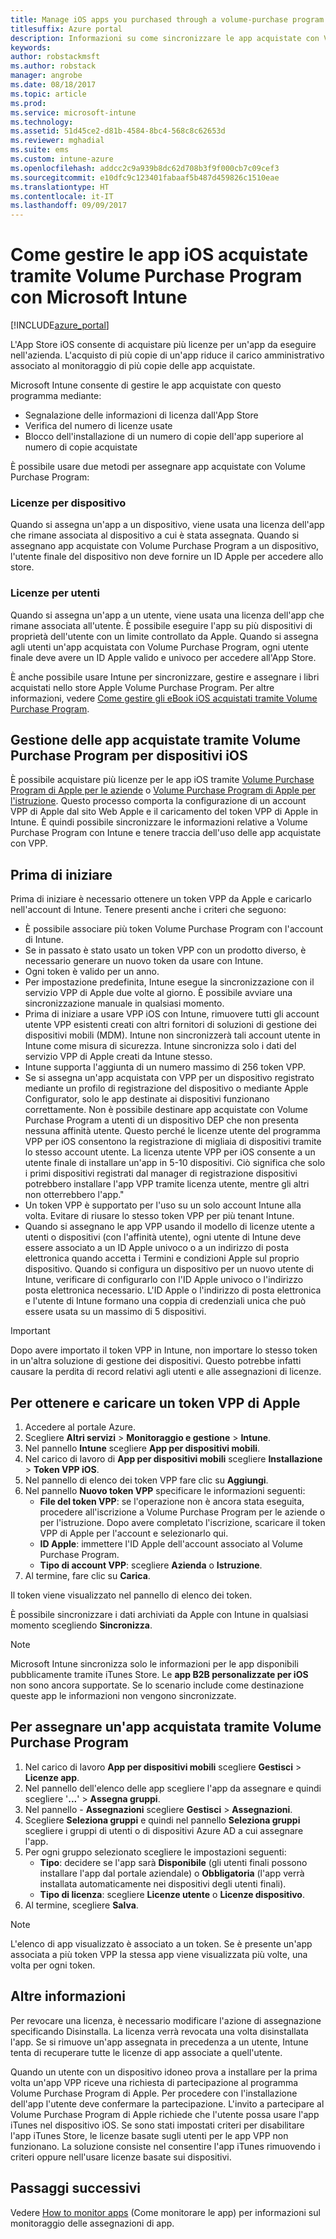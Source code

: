 ```yaml
---
title: Manage iOS apps you purchased through a volume-purchase program with Microsoft Intune (Gestire le app iOS acquistate tramite Volume Purchase Program con Microsoft Intune)
titlesuffix: Azure portal
description: Informazioni su come sincronizzare le app acquistate con Volume Purchase Program dallo store di iOS in Intune e su come gestirle e tenere traccia del relativo uso."
keywords: 
author: robstackmsft
ms.author: robstack
manager: angrobe
ms.date: 08/18/2017
ms.topic: article
ms.prod: 
ms.service: microsoft-intune
ms.technology: 
ms.assetid: 51d45ce2-d81b-4584-8bc4-568c8c62653d
ms.reviewer: mghadial
ms.suite: ems
ms.custom: intune-azure
ms.openlocfilehash: addcc2c9a939b8dc62d708b3f9f000cb7c09cef3
ms.sourcegitcommit: e10dfc9c123401fabaaf5b487d459826c1510eae
ms.translationtype: HT
ms.contentlocale: it-IT
ms.lasthandoff: 09/09/2017
---
```

# <a name="how-to-manage-ios-apps-you-purchased-through-a-volume-purchase-program-with-microsoft-intune"></a>Come gestire le app iOS acquistate tramite Volume Purchase Program con Microsoft Intune


[!INCLUDE[azure_portal](./includes/azure_portal.md)]

L'App Store iOS consente di acquistare più licenze per un'app da eseguire nell'azienda. L'acquisto di più copie di un'app riduce il carico amministrativo associato al monitoraggio di più copie delle app acquistate.

Microsoft Intune consente di gestire le app acquistate con questo programma mediante:

- Segnalazione delle informazioni di licenza dall'App Store
- Verifica del numero di licenze usate
- Blocco dell'installazione di un numero di copie dell'app superiore al numero di copie acquistate

È possibile usare due metodi per assegnare app acquistate con Volume Purchase Program:

### <a name="device-licensing"></a>Licenze per dispositivo

Quando si assegna un'app a un dispositivo, viene usata una licenza dell'app che rimane associata al dispositivo a cui è stata assegnata.
Quando si assegnano app acquistate con Volume Purchase Program a un dispositivo, l'utente finale del dispositivo non deve fornire un ID Apple per accedere allo store. 



### <a name="user-licensing"></a>Licenze per utenti

Quando si assegna un'app a un utente, viene usata una licenza dell'app che rimane associata all'utente. È possibile eseguire l'app su più dispositivi di proprietà dell'utente con un limite controllato da Apple.
Quando si assegna agli utenti un'app acquistata con Volume Purchase Program, ogni utente finale deve avere un ID Apple valido e univoco per accedere all'App Store.


È anche possibile usare Intune per sincronizzare, gestire e assegnare i libri acquistati nello store Apple Volume Purchase Program. Per altre informazioni, vedere [Come gestire gli eBook iOS acquistati tramite Volume Purchase Program](vpp-ebooks-ios.md).


## <a name="manage-volume-purchased-apps-for-ios-devices"></a>Gestione delle app acquistate tramite Volume Purchase Program per dispositivi iOS
È possibile acquistare più licenze per le app iOS tramite [Volume Purchase Program di Apple per le aziende](http://www.apple.com/business/vpp/) o [Volume Purchase Program di Apple per l'istruzione](http://volume.itunes.apple.com/us/store). Questo processo comporta la configurazione di un account VPP di Apple dal sito Web Apple e il caricamento del token VPP di Apple in Intune.  È quindi possibile sincronizzare le informazioni relative a Volume Purchase Program con Intune e tenere traccia dell'uso delle app acquistate con VPP.

## <a name="before-you-start"></a>Prima di iniziare
Prima di iniziare è necessario ottenere un token VPP da Apple e caricarlo nell'account di Intune. Tenere presenti anche i criteri che seguono:

* È possibile associare più token Volume Purchase Program con l'account di Intune.
* Se in passato è stato usato un token VPP con un prodotto diverso, è necessario generare un nuovo token da usare con Intune.
* Ogni token è valido per un anno.
* Per impostazione predefinita, Intune esegue la sincronizzazione con il servizio VPP di Apple due volte al giorno. È possibile avviare una sincronizzazione manuale in qualsiasi momento.
* Prima di iniziare a usare VPP iOS con Intune, rimuovere tutti gli account utente VPP esistenti creati con altri fornitori di soluzioni di gestione dei dispositivi mobili (MDM). Intune non sincronizzerà tali account utente in Intune come misura di sicurezza. Intune sincronizza solo i dati del servizio VPP di Apple creati da Intune stesso.
* Intune supporta l'aggiunta di un numero massimo di 256 token VPP.
* Se si assegna un'app acquistata con VPP per un dispositivo registrato mediante un profilo di registrazione del dispositivo o mediante Apple Configurator, solo le app destinate ai dispositivi funzionano correttamente. Non è possibile destinare app acquistate con Volume Purchase Program a utenti di un dispositivo DEP che non presenta nessuna affinità utente.
Questo perché le licenze utente del programma VPP per iOS consentono la registrazione di migliaia di dispositivi tramite lo stesso account utente. La licenza utente VPP per iOS consente a un utente finale di installare un'app in 5-10 dispositivi.
Ciò significa che solo i primi dispositivi registrati dal manager di registrazione dispositivi potrebbero installare l'app VPP tramite licenza utente, mentre gli altri non otterrebbero l'app."
* Un token VPP è supportato per l'uso su un solo account Intune alla volta. Evitare di riusare lo stesso token VPP per più tenant Intune.
* Quando si assegnano le app VPP usando il modello di licenze utente a utenti o dispositivi (con l'affinità utente), ogni utente di Intune deve essere associato a un ID Apple univoco o a un indirizzo di posta elettronica quando accetta i Termini e condizioni Apple sul proprio dispositivo.
Quando si configura un dispositivo per un nuovo utente di Intune, verificare di configurarlo con l'ID Apple univoco o l'indirizzo posta elettronica necessario. L'ID Apple o l'indirizzo di posta elettronica e l'utente di Intune formano una coppia di credenziali unica che può essere usata su un massimo di 5 dispositivi.

>[!IMPORTANT]
>Dopo avere importato il token VPP in Intune, non importare lo stesso token in un'altra soluzione di gestione dei dispositivi. Questo potrebbe infatti causare la perdita di record relativi agli utenti e alle assegnazioni di licenze.

## <a name="to-get-and-upload-an-apple-vpp-token"></a>Per ottenere e caricare un token VPP di Apple

1. Accedere al portale Azure.
2. Scegliere **Altri servizi** > **Monitoraggio e gestione** > **Intune**.
3. Nel pannello **Intune** scegliere **App per dispositivi mobili**.
1.  Nel carico di lavoro di **App per dispositivi mobili** scegliere **Installazione** > **Token VPP iOS**.
2.  Nel pannello di elenco dei token VPP fare clic su **Aggiungi**.
3.  Nel pannello **Nuovo token VPP** specificare le informazioni seguenti:
    - **File del token VPP**: se l'operazione non è ancora stata eseguita, procedere all'iscrizione a Volume Purchase Program per le aziende o per l'istruzione. Dopo avere completato l'iscrizione, scaricare il token VPP di Apple per l'account e selezionarlo qui.
    - **ID Apple**: immettere l'ID Apple dell'account associato al Volume Purchase Program.
    - **Tipo di account VPP**: scegliere **Azienda** o **Istruzione**.
4. Al termine, fare clic su **Carica**.

Il token viene visualizzato nel pannello di elenco dei token.


È possibile sincronizzare i dati archiviati da Apple con Intune in qualsiasi momento scegliendo **Sincronizza**.

> [!NOTE]
> Microsoft Intune sincronizza solo le informazioni per le app disponibili pubblicamente tramite iTunes Store. Le **app B2B personalizzate per iOS** non sono ancora supportate. Se lo scenario include come destinazione queste app le informazioni non vengono sincronizzate.

## <a name="to-assign-a-volume-purchased-app"></a>Per assegnare un'app acquistata tramite Volume Purchase Program

1.  Nel carico di lavoro **App per dispositivi mobili** scegliere **Gestisci** > **Licenze app**.
2.  Nel pannello dell'elenco delle app scegliere l'app da assegnare e quindi scegliere '**...**' > **Assegna gruppi**.
3.  Nel pannello *<app name>* - **Assegnazioni** scegliere **Gestisci** > **Assegnazioni**.
4.  Scegliere **Seleziona gruppi** e quindi nel pannello **Seleziona gruppi** scegliere i gruppi di utenti o di dispositivi Azure AD a cui assegnare l'app.
5.  Per ogni gruppo selezionato scegliere le impostazioni seguenti:
    - **Tipo**: decidere se l'app sarà **Disponibile** (gli utenti finali possono installare l'app dal portale aziendale) o **Obbligatoria** (l'app verrà installata automaticamente nei dispositivi degli utenti finali).
    - **Tipo di licenza**: scegliere **Licenze utente** o **Licenze dispositivo**.
6.  Al termine, scegliere **Salva**.


>[!NOTE]
>L'elenco di app visualizzato è associato a un token. Se è presente un'app associata a più token VPP la stessa app viene visualizzata più volte, una volta per ogni token.

## <a name="further-information"></a>Altre informazioni

Per revocare una licenza, è necessario modificare l'azione di assegnazione specificando Disinstalla. La licenza verrà revocata una volta disinstallata l'app. Se si rimuove un'app assegnata in precedenza a un utente, Intune tenta di recuperare tutte le licenze di app associate a quell'utente.

Quando un utente con un dispositivo idoneo prova a installare per la prima volta un'app VPP riceve una richiesta di partecipazione al programma Volume Purchase Program di Apple. Per procedere con l'installazione dell'app l'utente deve confermare la partecipazione. L'invito a partecipare al Volume Purchase Program di Apple richiede che l'utente possa usare l'app iTunes nel dispositivo iOS. Se sono stati impostati criteri per disabilitare l'app iTunes Store, le licenze basate sugli utenti per le app VPP non funzionano. La soluzione consiste nel consentire l'app iTunes rimuovendo i criteri oppure nell'usare licenze basate sui dispositivi.



## <a name="next-steps"></a>Passaggi successivi

Vedere [How to monitor apps](apps-monitor.md) (Come monitorare le app) per informazioni sul monitoraggio delle assegnazioni di app.